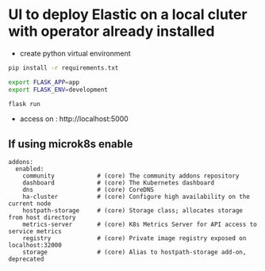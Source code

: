 # UI to deploy Elastic on a local cluter with operator already installed

* create python virtual environment

```bash
pip install -r requirements.txt

export FLASK_APP=app
export FLASK_ENV=development

flask run
```

* access on : http://localhost:5000


## If using microk8s enable
```
addons:
  enabled:
    community            # (core) The community addons repository
    dashboard            # (core) The Kubernetes dashboard
    dns                  # (core) CoreDNS
    ha-cluster           # (core) Configure high availability on the current node
    hostpath-storage     # (core) Storage class; allocates storage from host directory
    metrics-server       # (core) K8s Metrics Server for API access to service metrics
    registry             # (core) Private image registry exposed on localhost:32000
    storage              # (core) Alias to hostpath-storage add-on, deprecated
```